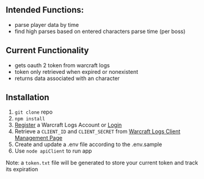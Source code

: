 ## Intended Functions:
- parse player data by time
- find high parses based on entered characters parse time (per boss)

## Current Functionality
- gets oauth 2 token from warcraft logs
- token only retrieved when expired or nonexistent
- returns data associated with an character

## Installation
1. `git clone` repo
2. `npm install`
3. [Register](https://www.warcraftlogs.com/register) a Warcraft Logs Account or [Login](https://www.warcraftlogs.com/login) 
4. Retrieve a `CLIENT_ID` and `CLIENT_SECRET` from [Warcraft Logs Client Management Page](https://www.warcraftlogs.com/api/clients/)
5. Create and update a .env file according to the .env.sample
6. Use `node apiClient` to run app

Note: a `token.txt` file will be generated to store your current token and track its expiration